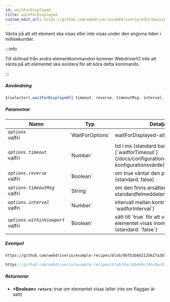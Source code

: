 ```yaml
---
id: waitForDisplayed
title: waitForDisplayed
custom_edit_url: https://github.com/webdriverio/webdriverio/edit/main/packages/webdriverio/src/commands/element/waitForDisplayed.ts
---
```


Vänta på att ett element ska visas eller inte visas under den angivna tiden i millisekunder.

:::info

Till skillnad från andra elementkommandon kommer WebdriverIO inte att vänta på att elementet ska existera för att
köra detta kommando.

:::

##### Användning

```js
$(selector).waitForDisplayed({ timeout, reverse, timeoutMsg, interval, withinViewport })
```

##### Parametrar

<table>
  <thead>
    <tr>
      <th>Namn</th><th>Typ</th><th>Detaljer</th>
    </tr>
  </thead>
  <tbody>
    <tr>
      <td><code><var>options</var></code><br /><span className="label labelWarning">valfri</span></td>
      <td>`WaitForOptions`</td>
      <td>waitForDisplayed-alternativ (valfritt)</td>
    </tr>
    <tr>
      <td><code><var>options.timeout</var></code><br /><span className="label labelWarning">valfri</span></td>
      <td>`Number`</td>
      <td>tid i ms (standard baserad på [`waitforTimeout`](/docs/configuration#waitfortimeout) konfigurationsvärde)</td>
    </tr>
    <tr>
      <td><code><var>options.reverse</var></code><br /><span className="label labelWarning">valfri</span></td>
      <td>`Boolean`</td>
      <td>om true väntar den på motsatsen (standard: false)</td>
    </tr>
    <tr>
      <td><code><var>options.timeoutMsg</var></code><br /><span className="label labelWarning">valfri</span></td>
      <td>`String`</td>
      <td>om den finns ersätter den standardfelmeddelandet</td>
    </tr>
    <tr>
      <td><code><var>options.interval</var></code><br /><span className="label labelWarning">valfri</span></td>
      <td>`Number`</td>
      <td>intervall mellan kontroller (standard: `waitforInterval`)</td>
    </tr>
    <tr>
      <td><code><var>options.withinViewport</var></code><br /><span className="label labelWarning">valfri</span></td>
      <td>`Boolean`</td>
      <td>sätt till `true` för att vänta tills elementet visas inom synfältet (standard: `false`)</td>
    </tr>
  </tbody>
</table>

##### Exempel

```html reference title="index.html" useHTTPS
https://github.com/webdriverio/example-recipes/blob/0bfb2b8d212b627a2659b10f4449184b657e1d59/waitForDisplayed/index.html#L3-L8
```

```js reference title="waitForDisplayedExample.js" useHTTPS
https://github.com/webdriverio/example-recipes/blob/9ac16b4d4cf4bc8ec87f6369439a2d0bcaae4483/waitForDisplayed/waitForDisplayedExample.js#L6-L14
```

##### Returnerar

- **&lt;Boolean&gt;**
            **<code><var>return</var></code>:**  true    om elementet visas (eller inte om flaggan är satt)